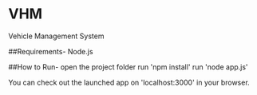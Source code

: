 # VHM
Vehicle Management System

##Requirements- 
Node.js

##How to Run-
open the project folder
run 'npm install'
run 'node app.js'

You can check out the launched app on 'localhost:3000' in your browser.
